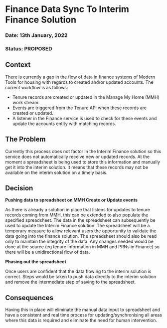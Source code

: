 # Finance Data Sync To Interim Finance Solution

### **Date:** 13th January, 2022

### **Status:**  PROPOSED

## **Context**

There is currently a gap in the flow of data in finance systems of Modern Tools for housing with regards to created and/or updated accounts.  The current workflow is as follows:
- Tenure records are created or updated in the Manage My Home (MMH) work stream.
- Events are triggered from the Tenure API when these records are created or updated.
- A listener in the Finance service is used to check for these events and update the accounts entity with matching records.

## **The Problem**
Currently this process does not factor in the Interim Finance solution so this service does not automatically receive new or updated records.  At the moment a spreadsheet is being used to store this information and manually get it into the interim solution.  It means that these records may not be available on the interim solution on a timely basis.

## **Decision**

**Pushing data to spreadsheet on MMH Create or Update events**

As there is already a solution in place that listens for updates to tenure records coming from MMH, this can be extended to also populate the specified spreadsheet.  The data in the spreadsheet can subsequently be used to update the Interim Finance solution.  The spreadsheet will be a temporary measure to allow relevant users the opportunity to validate the data going into the finance solution.  The spreadsheet should also be read only to maintain the integrity of the data.  Any changes needed would be done at the source (eg tenure information in MMH and PRNs in Finance) so there will be a unidirectional flow of data.

**Phasing out the spreadsheet**

Once users are confident that the data flowing to the interim solution is correct.  Steps would be taken to push data directly to the interim solution and remove the intermediate step of saving to the spreadsheet.

## **Consequences**
Having this in place will eliminate the manual data input to spreadsheet and have a consistent and real time process for updating/synchronising all areas where this data is required and eliminate the need for human intervention.